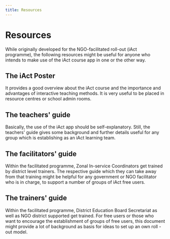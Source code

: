 ```yaml
---
title: Resources
---
```


# Resources

While originally developed for the NGO-facilitated roll-out (iAct programme), the following resources might be useful for anyone who intends to make use of the iAct course app in one or the other way.

## The iAct Poster

It provides a good overview about the iAct course and the importance and advantages of interactive teaching methods. It is very useful to be placed in resource centres or school admin rooms. 

## The teachers' guide

Basically, the use of the iAct app should be self-explanatory. Still, the teachers' guide gives some background and further details useful for any group which is establishing as an iAct learning team. 

## The facilitators' guide

Within the facilitated programme, Zonal In-service Coordinators get trained by district level trainers. The respective guide which they can take away from that training might be helpful for any government or NGO facilitator who is in charge, to support a number of groups of iAct free users. 

## The trainers' guide

Within the facilitated programme, District Education Board Secretariat as well as NGO district supported get trained. For free users or those who want to encourage the establishment of groups of free users, this document might provide a lot of background as basis for ideas to set up an own roll -out model. 

